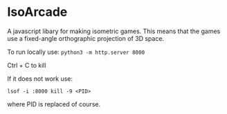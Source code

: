 # IsoArcade
A javascript libary for making isometric games. This means that the games use a fixed-angle orthographic projection of 3D space.

To run locally use:
``
python3 -m http.server 8000
``

Ctrl + C to kill

If it does not work use:


``
lsof -i :8000
kill -9 <PID>
``

where PID is replaced of course. 
